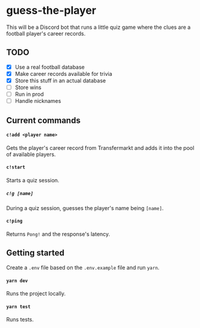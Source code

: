 # guess-the-player

This will be a Discord bot that runs a little quiz game where the clues are a football player's career records.

## TODO

- [x] Use a real football database
- [x] Make career records available for trivia
- [x] Store this stuff in an actual database
- [ ] Store wins
- [ ] Run in prod
- [ ] Handle nicknames

## Current commands

#### `c!add <player name>`

Gets the player's career record from Transfermarkt and adds it into the pool of available players.

#### `c!start`

Starts a quiz session.

##### `c!g [name]`

During a quiz session, guesses the player's name being `[name]`.

#### `c!ping`

Returns `Pong!` and the response's latency.

## Getting started

Create a `.env` file based on the `.env.example` file and run `yarn`.

#### `yarn dev`

Runs the project locally.

#### `yarn test`

Runs tests.
